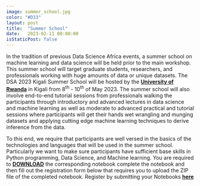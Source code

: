 ```yaml
---
image: summer_school.jpg
color: "#D33"
layout: post
title:  "Summer School"
date:   2023-02-11 00:00:00
isStaticPost: false
---
```

In the tradition of previous Data Science Africa events, a summer school on machine learning and data science will be held prior to the main workshop. This summer school will target graduate students, researchers, and professionals working with huge amounts of data or unique datasets. 
The DSA 2023 Kigali Summer School will be hosted by the <b><a target="_blank" href="https://ur.ac.rw/">University of Rwanda</a></b> in Kigali from 8<sup>th</sup> - 10<sup>th</sup> of May 2023. The summer school will also involve end-to-end tutorial sessions from professionals walking the participants through introductory and advanced lectures in data science and machine learning as well as moderate to advanced practical and tutorial sessions where participants will get their hands wet wrangling and munging datasets and applying cutting edge machine learning techniques to derive inference from the data.


To this end, we require that participants are well versed in the basics of the technologies and languages that will be used in the summer school. Particularly we want to make sure participants have sufficient base skills in Python programming, Data Science, and Machine learning. You are required to <b><a target="_blank" href="https://bit.ly/dsa2023kigali">DOWNLOAD</a></b> the corresponding notebook complete the notebook and then fill out the registration form below that requires you to upload the ZIP file of the completed notebook. Register by submitting your Notebooks <b><a target="_blank" href="https://forms.gle/oSEkziGcsBJ3FZm6A">here</a></b>



<!--For more info, contact us at [dsakampala2020@gmail.com](mailto:dsakampala2020@gmail.com)-->
